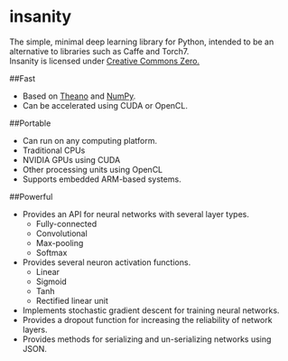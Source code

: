 # insanity
The simple, minimal deep learning library for Python, intended to be an alternative to libraries such as Caffe and Torch7.  
Insanity is licensed under [Creative Commons Zero.](https://creativecommons.org/publicdomain/zero/1.0/)
<br>

##Fast
* Based on [Theano](http://deeplearning.net/software/theano/) and [NumPy](http://www.numpy.org/).
* Can be accelerated using CUDA or OpenCL.

##Portable
* Can run on any computing platform.
 * Traditional CPUs
 * NVIDIA GPUs using CUDA
 * Other processing units using OpenCL
* Supports embedded ARM-based systems.  

##Powerful
* Provides an API for neural networks with several layer types.
  * Fully-connected
  * Convolutional
  * Max-pooling
  * Softmax
* Provides several neuron activation functions.
  * Linear
  * Sigmoid
  * Tanh
  * Rectified linear unit
* Implements stochastic gradient descent for training neural networks.
* Provides a dropout function for increasing the reliability of network layers.
* Provides methods for serializing and un-serializing networks using JSON.
